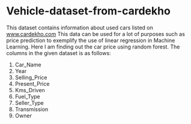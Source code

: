 # Vehicle-dataset-from-cardekho
 
This dataset contains information about used cars listed on www.cardekho.com
This data can be used for a lot of purposes such as price prediction to exemplify the use of linear regression in Machine Learning.
Here I am finding out the car price using random forest.
The columns in the given dataset is as follows:

1. Car_Name
2. Year
3. Selling_Price
4. Present_Price
5. Kms_Driven
6. Fuel_Type
7. Seller_Type
8. Transmission
9. Owner
